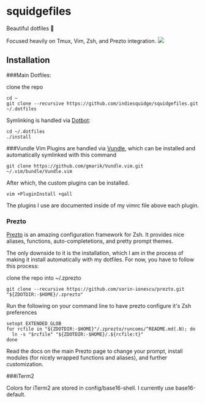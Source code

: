 # squidgefiles
Beautiful dotfiles :octopus:

Focused heavily on Tmux, Vim, Zsh, and Prezto integration.
![](http://i.imgur.com/GavxyLy.jpg)

## Installation

###Main Dotfiles:

clone the repo
```
cd ~
git clone --recursive https://github.com/indiesquidge/squidgefiles.git ~/.dotfiles
```

Symlinking is handled via [Dotbot](https://github.com/anishathalye/dotbot):
  
```
cd ~/.dotfiles
./install
```

###Vundle
Vim Plugins are handled via [Vundle](https://github.com/gmarik/Vundle.vim),
which can be installed and automatically symlinked with this command
```
git clone https://github.com/gmarik/Vundle.vim.git ~/.vim/bundle/Vundle.vim
```
After which, the custom plugins can be installed.
```
vim +PluginInstall +qall
```
The plugins I use are documented inside of my vimrc file above each plugin.

### Prezto
[Prezto](https://github.com/sorin-ionescu/prezto) is an amazing configuration 
framework for Zsh. It provides nice aliases, functions, auto-completetions, and 
pretty prompt themes.

The only downside to it is the installation, which I am in the process of making
it install automatically with my dotfiles. For now, you have to follow this process:

clone the repo into ~/.zprezto
```
git clone --recursive https://github.com/sorin-ionescu/prezto.git "${ZDOTDIR:-$HOME}/.zprezto"
```

Run the following on your command line to have prezto configure it's Zsh preferences
```
setopt EXTENDED_GLOB
for rcfile in "${ZDOTDIR:-$HOME}"/.zprezto/runcoms/^README.md(.N); do
  ln -s "$rcfile" "${ZDOTDIR:-$HOME}/.${rcfile:t}"
done
```

Read the docs on the main Prezto page to change your prompt, install modules (for nicely
wrapped functions and aliases), and further customization.

###iTerm2

Colors for iTerm2 are stored in config/base16-shell. I currently use base16-default.
